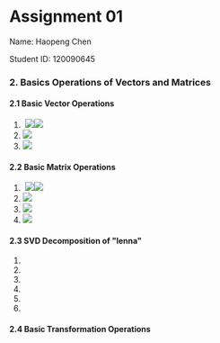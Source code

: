 # Assignment 01

Name: Haopeng Chen

Student ID: 120090645

### 2. Basics Operations of Vectors and Matrices

#### 2.1 Basic Vector Operations

1. ​                                                                 ![](/run/media/luke/Data/CSC4140/CSC4140_Proj1/120090645_HW_01.assets/21-1.png)![](/run/media/luke/Data/CSC4140/CSC4140_Proj1/120090645_HW_01.assets/21-2.png)
2. ![](/run/media/luke/Data/CSC4140/CSC4140_Proj1/120090645_HW_01.assets/21-3.png)
3. ![](/run/media/luke/Data/CSC4140/CSC4140_Proj1/120090645_HW_01.assets/21-4.png)

#### 2.2 Basic Matrix Operations

1. ​                                              ![](/run/media/luke/Data/CSC4140/CSC4140_Proj1/120090645_HW_01.assets/22-1.png)![](/run/media/luke/Data/CSC4140/CSC4140_Proj1/120090645_HW_01.assets/22-2.png)
2.  ![](/run/media/luke/Data/CSC4140/CSC4140_Proj1/120090645_HW_01.assets/22-3.png)
3.  ![](/run/media/luke/Data/CSC4140/CSC4140_Proj1/120090645_HW_01.assets/22-4.png)
4.  ![](/run/media/luke/Data/CSC4140/CSC4140_Proj1/120090645_HW_01.assets/22-5.png)

#### 2.3 SVD Decomposition of "lenna"

1. 
2.  
3.  
4.  
5.  
6.  

#### 2.4 Basic Transformation Operations

